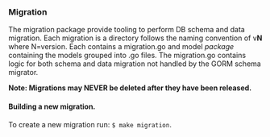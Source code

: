 ### Migration

The migration package provide tooling to perform DB schema and data migration.
Each migration is a directory follows the naming convention of v**N** where N=version.
Each contains a migration.go and model _package_ containing the models grouped into .go files.
The migration.go contains logic for both schema and data migration not handled by the GORM
schema migrator.

**Note: Migrations may NEVER be deleted after they have been released.**

#### Building a new migration.

To create a new migration run: `$ make migration`.